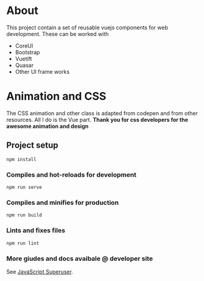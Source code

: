 # About
This project contain a set of reusable vuejs components for web development. These can be worked with 
* CoreUI
* Bootstrap
* Vuetift
* Quasar
* Other UI frame works

# Animation and CSS
The CSS animation and other class is adapted from codepen and from other resources. All I do is the Vue part. **Thank you for css developers for the awesome animation and design**
## Project setup
```
npm install
```

### Compiles and hot-reloads for development
```
npm run serve
```

### Compiles and minifies for production
```
npm run build
```

### Lints and fixes files
```
npm run lint
```

### More giudes and docs avaibale @ developer site
See [JavaScript Superuser](https://javascriptsu.wordpress.com).
